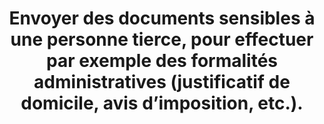 ---
thematique: thematique-CvbEsDX_JLbVAl6oz7djq
goodPractices:
- good-practice-E6KAsdnYUH6hk7IaZJWMV
risks:
- Voir ses données confidentielles détournées pour usurper une identité
- procéder à une extorsion de fonds
- effectuer une ouverture de micro-crédit à son nom
- etc.).
title: Envoyer des documents sensibles à une personne tierce, pour effectuer par exemple
  des formalités administratives (justificatif de domicile, avis d’imposition, etc.).
uuid: vulnerability-ccV-XOEagNOlB4p6dZzMw
visibleInCms: true
---